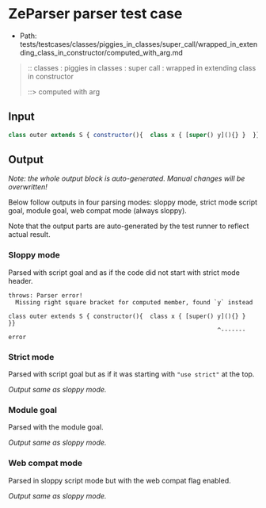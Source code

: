 # ZeParser parser test case

- Path: tests/testcases/classes/piggies_in_classes/super_call/wrapped_in_extending_class_in_constructor/computed_with_arg.md

> :: classes : piggies in classes : super call : wrapped in extending class in constructor
>
> ::> computed with arg

## Input

`````js
class outer extends S { constructor(){  class x { [super() y](){} }  }}
`````

## Output

_Note: the whole output block is auto-generated. Manual changes will be overwritten!_

Below follow outputs in four parsing modes: sloppy mode, strict mode script goal, module goal, web compat mode (always sloppy).

Note that the output parts are auto-generated by the test runner to reflect actual result.

### Sloppy mode

Parsed with script goal and as if the code did not start with strict mode header.

`````
throws: Parser error!
  Missing right square bracket for computed member, found `y` instead

class outer extends S { constructor(){  class x { [super() y](){} }  }}
                                                           ^------- error
`````

### Strict mode

Parsed with script goal but as if it was starting with `"use strict"` at the top.

_Output same as sloppy mode._

### Module goal

Parsed with the module goal.

_Output same as sloppy mode._

### Web compat mode

Parsed in sloppy script mode but with the web compat flag enabled.

_Output same as sloppy mode._
